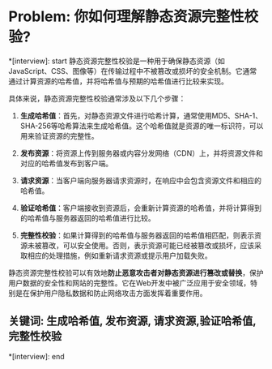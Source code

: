 # Problem: 你如何理解静态资源完整性校验?

*[interview]: start
静态资源完整性校验是一种用于确保静态资源（如JavaScript、CSS、图像等）在传输过程中不被篡改或损坏的安全机制。它通常通过计算资源的哈希值，并将哈希值与预期的哈希值进行比较来实现。

具体来说，静态资源完整性校验通常涉及以下几个步骤：

1. **生成哈希值**：首先，对静态资源文件进行哈希计算，通常使用MD5、SHA-1、SHA-256等哈希算法来生成哈希值。这个哈希值就是资源的唯一标识符，可以用来验证资源的完整性。

2. **发布资源**：将资源上传到服务器或内容分发网络（CDN）上，并将资源文件和对应的哈希值发布到客户端。

3. **请求资源**：当客户端向服务器请求资源时，在响应中会包含资源文件和相应的哈希值。

4. **验证哈希值**：客户端接收到资源后，会重新计算资源的哈希值，并将计算得到的哈希值与服务器返回的哈希值进行比较。

5. **完整性校验**：如果计算得到的哈希值与服务器返回的哈希值相匹配，则表示资源未被篡改，可以安全使用。否则，表示资源可能已经被篡改或损坏，应该采取相应的处理措施，例如重新请求资源或提示用户加载失败。

静态资源完整性校验可以有效地**防止恶意攻击者对静态资源进行篡改或替换**，保护用户数据的安全性和网站的完整性。它在Web开发中被广泛应用于安全领域，特别是在保护用户隐私数据和防止网络攻击方面发挥着重要作用。

## 关键词: 生成哈希值, 发布资源, 请求资源,验证哈希值,完整性校验 
*[interview]: end
